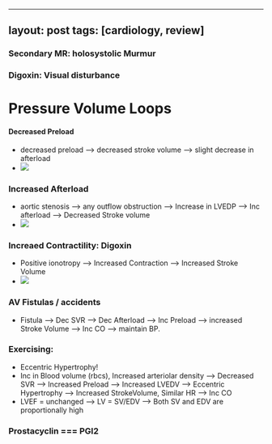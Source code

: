 
---
layout: post
tags: [cardiology, review]
---


### Secondary MR: holosystolic Murmur


### Digoxin: Visual disturbance

# Pressure Volume Loops

#### Decreased Preload

- decreased preload --> decreased stroke volume --> slight decrease in afterload
- ![](https://www.cvphysiology.com/uploads/images/CF025%20PV%20loop-preload.png)


### Increased Afterload

- aortic stenosis --> any outflow obstruction --> Increase in LVEDP --> Inc afterload --> Decreased Stroke volume
- ![](https://www.cvphysiology.com/uploads/images/HD009%20aortic%20stenosis%20PV%20loop.gif)


### Increaed Contractility: Digoxin

- Positive ionotropy --> Increased Contraction --> Increased Stroke Volume
- ![](https://image.slidesharecdn.com/physiologicandpathophysiologicfunctionoftheheart-131115151220-phpapp01/95/physiologic-and-pathophysiologic-function-of-the-heart-9-638.jpg?cb=1384528464)


### AV Fistulas / accidents 

- Fistula --> Dec SVR --> Dec Afterload --> Inc Preload --> increased Stroke Volume --> Inc CO --> maintain BP.


### Exercising:

- Eccentric Hypertrophy!
- Inc in Blood volume (rbcs), Increased arteriolar density --> Decreased SVR --> Increased Preload --> Increased LVEDV --> Eccentric Hypertrophy --> Increased StrokeVolume, Similar HR --> Inc CO
- LVEF = unchanged --> LV = SV/EDV --> Both SV and EDV are proportionally high

### Prostacyclin === PGI2
